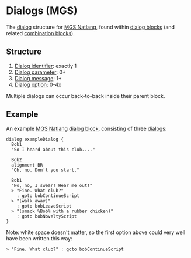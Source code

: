 # Dialogs (MGS)

The [dialog](../dialogs) structure for [MGS Natlang](../mgs/mgs_natlang), found within [dialog blocks](../mgs/dialog_block) (and related [combination blocks](../mgs/combination_block)).

## Structure

1. [Dialog identifier](../mgs/dialog_identifier): exactly 1
2. [Dialog parameter](../mgs/dialog_parameters_mgs): 0+
3. [Dialog message](../mgs/dialog_messages_mgs): 1+
4. [Dialog option](../mgs/dialog_options_mgs): 0-4x

Multiple dialogs can occur back-to-back inside their parent block.

## Example

An example [MGS Natlang](../mgs/mgs_natlang) [dialog block](../mgs/dialog_block), consisting of three [dialogs](../mgs/dialogs_mgs):

```mgs
dialog exampleDialog {
  Bob1
  "So I heard about this club...."

  Bob2
  alignment BR
  "Oh, no. Don't you start."

  Bob1
  "No, no, I swear! Hear me out!"
  > "Fine. What club?"
    : goto bobContinueScript
  > "(walk away)"
    : goto bobLeaveScript
  > "(smack %Bob% with a rubber chicken)"
    : goto bobNoveltyScript
}
```

Note: white space doesn't matter, so the first option above could very well have been written this way:

```mgs
> "Fine. What club?" : goto bobContinueScript
```
